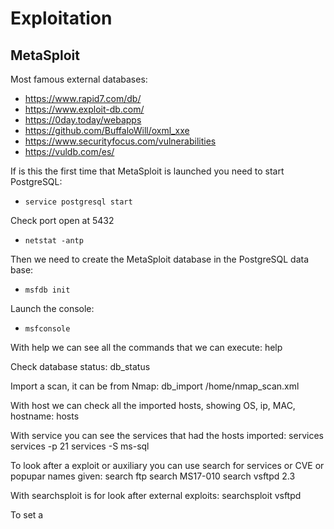 # Exploitation

## MetaSploit

Most famous external databases:
 * https://www.rapid7.com/db/
 * https://www.exploit-db.com/
 * https://0day.today/webapps
 * https://github.com/BuffaloWill/oxml_xxe
 * https://www.securityfocus.com/vulnerabilities
 * https://vuldb.com/es/

If is this the first time that MetaSploit is launched you need to start PostgreSQL:
 * `service postgresql start`
 
Check port open at 5432
 * `netstat -antp`

Then we need to create the MetaSploit database in the PostgreSQL data base:
 * `msfdb init`
 
Launch the console:
 * `msfconsole`

With help we can see all the commands that we can execute:
help

Check database status:
db_status

Import a scan, it can be from Nmap:
db_import /home/nmap_scan.xml

With host we can check all the imported hosts, showing OS, ip, MAC, hostname:
hosts

With service you can see the services that had the hosts imported:
services
services -p 21
services -S ms-sql

To look after a exploit or auxiliary you can use search for services or CVE or popupar names given:
search ftp
search MS17-010
search vsftpd 2.3

With searchsploit is for look after external exploits:
searchsploit vsftpd

To set a 